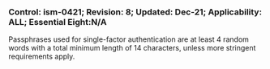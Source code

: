 ### Control: ism-0421; Revision: 8; Updated: Dec-21; Applicability: ALL; Essential Eight:N/A
<p>Passphrases used for single-factor authentication are at least 4 random words with a total minimum length of 14 characters, unless more stringent requirements apply.</p>